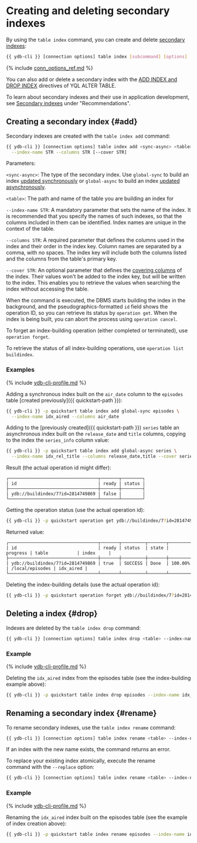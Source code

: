 # Creating and deleting secondary indexes

By using the `table index` command, you can create and delete [secondary indexes](../../../../concepts/secondary_indexes.md):

```bash
{{ ydb-cli }} [connection options] table index [subcommand] [options]
```

{% include [conn_options_ref.md](conn_options_ref.md) %}

You can also add or delete a secondary index with the [ADD INDEX and DROP INDEX](../../../../yql/reference/syntax/alter_table/secondary_index.md) directives of YQL ALTER TABLE.

To learn about secondary indexes and their use in application development, see [Secondary indexes](../../../../dev/secondary-indexes.md) under "Recommendations".

## Creating a secondary index {#add}

Secondary indexes are created with the `table index add` command:

```bash
{{ ydb-cli }} [connection options] table index add <sync-async> <table> \
  --index-name STR --columns STR [--cover STR]
```

Parameters:

`<sync-async>`: The type of the secondary index. Use `global-sync` to build an index [updated synchronously](../../../../concepts/secondary_indexes.md#sync) or `global-async` to build an index [updated asynchronously](../../../../concepts/secondary_indexes.md#async).

`<table>`: The path and name of the table you are building an index for

`--index-name STR`: A mandatory parameter that sets the name of the index. It is recommended that you specify the names of such indexes, so that the columns included in them can be identified. Index names are unique in the context of the table.

`--columns STR`: A required parameter that defines the columns used in the index and their order in the index key. Column names are separated by a comma, with no spaces. The index key will include both the columns listed and the columns from the table's primary key.

`--cover STR`: An optional parameter that defines the [covering columns](../../../../concepts/secondary_indexes.md#cover) of the index. Their values won't be added to the index key, but will be written to the index. This enables you to retrieve the values when searching the index without accessing the table.

When the command is executed, the DBMS starts building the index in the background, and the pseudographics-formatted `id` field shows the operation ID, so you can retrieve its status by `operation get`. When the index is being built, you can abort the process using `operation cancel`.

To forget an index-building operation (either completed or terminated), use `operation forget`.

To retrieve the status of all index-building operations, use `operation list buildindex`.

### Examples

{% include [ydb-cli-profile.md](../../../../_includes/ydb-cli-profile.md) %}

Adding a synchronous index built on the `air_date` column to the `episodes` table [created previously]({{ quickstart-path }}):

```bash
{{ ydb-cli }} -p quickstart table index add global-sync episodes \
  --index-name idx_aired --columns air_date
```

Adding to the [previously created]({{ quickstart-path }}) `series` table an asynchronous index built on the `release_date` and `title` columns, copying to the index the `series_info` column value:

```bash
{{ ydb-cli }} -p quickstart table index add global-async series \
  --index-name idx_rel_title --columns release_date,title --cover series_info
```

Result (the actual operation id might differ):

```text
┌──────────────────────────────────┬───────┬────────┐
| id                               | ready | status |
├──────────────────────────────────┼───────┼────────┤
| ydb://buildindex/7?id=2814749869 | false |        |
└──────────────────────────────────┴───────┴────────┘
```

Getting the operation status (use the actual operation id):

```bash
{{ ydb-cli }} -p quickstart operation get ydb://buildindex/7?id=281474976866869
```

Returned value:

```text
┌──────────────────────────────────┬───────┬─────────┬───────┬──────────┬─────────────────┬───────────┐
| id                               | ready | status  | state | progress | table           | index     |
├──────────────────────────────────┼───────┼─────────┼───────┼──────────┼─────────────────┼───────────┤
| ydb://buildindex/7?id=2814749869 | true  | SUCCESS | Done  | 100.00%  | /local/episodes | idx_aired |
└──────────────────────────────────┴───────┴─────────┴───────┴──────────┴─────────────────┴───────────┘
```

Deleting the index-building details (use the actual operation id):

```bash
{{ ydb-cli }} -p quickstart operation forget ydb://buildindex/7?id=2814749869
```

## Deleting a index {#drop}

Indexes are deleted by the `table index drop` command:

```bash
{{ ydb-cli }} [connection options] table index drop <table> --index-name STR
```

### Example

{% include [ydb-cli-profile.md](../../../../_includes/ydb-cli-profile.md) %}

Deleting the `idx_aired` index from the episodes table (see the index-building example above):

```bash
{{ ydb-cli }} -p quickstart table index drop episodes --index-name idx_aired
```

## Renaming a secondary index {#rename}

To rename secondary indexes, use the `table index rename` command:

```bash
{{ ydb-cli }} [connection options] table index rename <table> --index-name STR --to STR
```

If an index with the new name exists, the command returns an error.

To replace your existing index atomically, execute the rename command with the `--replace` option:

```bash
{{ ydb-cli }} [connection options] table index rename <table> --index-name STR --to STR --replace
```

### Example

{% include [ydb-cli-profile.md](../../../../_includes/ydb-cli-profile.md) %}

Renaming the `idx_aired` index built on the episodes table (see the example of index creation above):

```bash
{{ ydb-cli }} -p quickstart table index rename episodes --index-name idx_aired --to idx_aired_renamed
```
